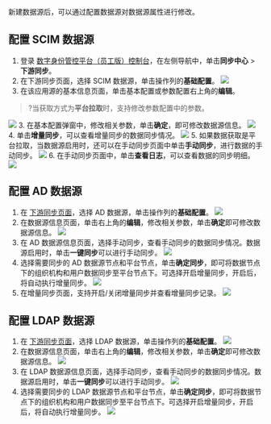 新建数据源后，可以通过配置数据源对数据源属性进行修改。


## 配置 SCIM 数据源
1. 登录 [数字身份管控平台（员工版）控制台](https://console.cloud.tencent.com/eiam)，在左侧导航中，单击**同步中心** > **下游同步**。
1. 在下游同步页面，选择 SCIM 数据源，单击操作列的**基础配置**。
![](https://qcloudimg.tencent-cloud.cn/raw/a69fb49419e252c3031fc8180c324f23.png)
2. 在该应用源的基本信息页面，单击基本配置或参数配置右上角的**编辑**。
>?当获取方式为**平台拉取**时，支持修改参数配置中的参数。
>
![](https://qcloudimg.tencent-cloud.cn/raw/3326a8bd65c5cc741860aa192960a85f.png)
3. 在基本配置弹窗中，修改相关参数，单击**确定**，即可修改数据源信息。
![](https://qcloudimg.tencent-cloud.cn/raw/aad09fb88750ce845beca8d875c6fb96.png)
4. 单击**增量同步**，可以查看增量同步的数据同步情况。
![](https://qcloudimg.tencent-cloud.cn/raw/750a3e276827fb0ba0e19227d9989b79.png)
5. 如果数据获取是平台拉取，当数据源启用时，还可以在手动同步页面中单击**手动同步**，进行数据的手动同步。
![](https://qcloudimg.tencent-cloud.cn/raw/eb1f73827da4b5a44de53b045a18c062.png)
6. 在手动同步页面中，单击**查看日志**，可以查看数据的同步明细。
![](https://qcloudimg.tencent-cloud.cn/raw/27e6eef31f9ea09e067b696233d5ec1b.png)

## 配置 AD 数据源
1. 在 [下游同步页面](https://console.cloud.tencent.com/eiam/sync-center/downstream)，选择 AD 数据源，单击操作列的**基础配置**。
![](https://qcloudimg.tencent-cloud.cn/raw/107fd3443272d82c7ffd21c99d08d657.png)
2. 在数据源信息页面，单击右上角的**编辑**，修改相关参数，单击**确定**即可修改数据源信息。
![](https://qcloudimg.tencent-cloud.cn/raw/df814ebdfa5dee41a126319278276fc9.png)
3. 在 AD 数据源信息页面，选择手动同步，查看手动同步的数据同步情况。数据源启用时，单击**一键同步**可以进行手动同步。
![](https://qcloudimg.tencent-cloud.cn/raw/43f10b1ba36cbf390902b9fc53276196.png)
4. 选择需要同步的 AD 数据源节点和平台节点，单击**确定同步**，即可将数据节点下的组织机构和用户数据同步至平台节点下。可选择开启增量同步，开启后，将自动执行增量同步。
![](https://qcloudimg.tencent-cloud.cn/raw/252d941aa21d7b468616f26ee18fc3b1.png)
5. 在增量同步页面，支持开启/关闭增量同步并查看增量同步记录。
![](https://qcloudimg.tencent-cloud.cn/raw/27b4d7fd63c1b8f1c4b60c6162ece87c.png)


## 配置 LDAP 数据源
1. 在 [下游同步页面](https://console.cloud.tencent.com/eiam/sync-center/downstream)，选择 LDAP 数据源，单击操作列的**基础配置**。
![](https://qcloudimg.tencent-cloud.cn/raw/6e1b1901ef67dfbb09b82abcade90882.png)
2. 在数据源信息页面，单击右上角的**编辑**，修改相关参数，单击**确定**即可修改数据源信息。
![](https://qcloudimg.tencent-cloud.cn/raw/6c1a9ae64fd0d30163715cb4d1906bb0.png)
3. 在 LDAP 数据源信息页面，选择手动同步，查看手动同步的数据同步情况。数据源启用时，单击**一键同步**可以进行手动同步。
![](https://qcloudimg.tencent-cloud.cn/raw/4bdaf32022f651325888999fc779e303.png)
4. 选择需要同步的 LDAP 数据源节点和平台节点，单击**确定同步**，即可将数据节点下的组织机构和用户数据同步至平台节点下。可选择开启增量同步，开启后，将自动执行增量同步。
![](https://qcloudimg.tencent-cloud.cn/raw/11f4602da571972139dd135ab02d0c63.png)
